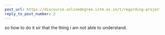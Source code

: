 ```yaml
---
post_url: https://discourse.onlinedegree.iitm.ac.in/t/regarding-project1-for-file-not-detecting-after-sending-post-request/167172/3
reply_to_post_number: 2
---
```

so how to do it sir that the thing i am not able to understand.